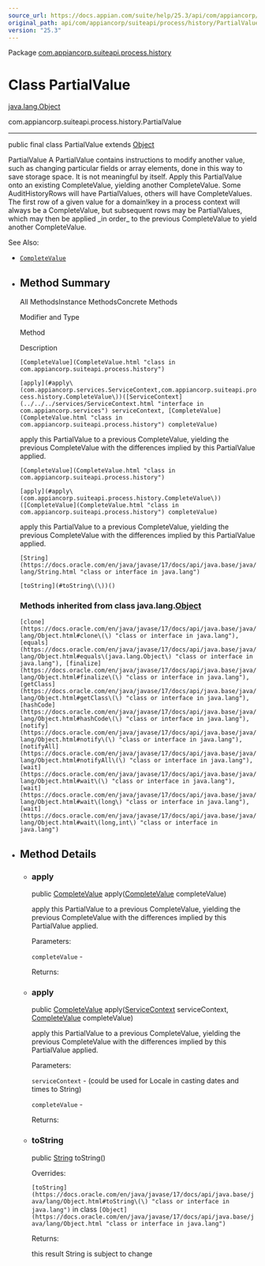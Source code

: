 ```yaml
---
source_url: https://docs.appian.com/suite/help/25.3/api/com/appiancorp/suiteapi/process/history/PartialValue.html
original_path: api/com/appiancorp/suiteapi/process/history/PartialValue.html
version: "25.3"
---
```


Package [com.appiancorp.suiteapi.process.history](package-summary.html)

# Class PartialValue

[java.lang.Object](https://docs.oracle.com/en/java/javase/17/docs/api/java.base/java/lang/Object.html "class or interface in java.lang")

com.appiancorp.suiteapi.process.history.PartialValue

* * *

public final class PartialValue extends [Object](https://docs.oracle.com/en/java/javase/17/docs/api/java.base/java/lang/Object.html "class or interface in java.lang")

PartialValue A PartialValue contains instructions to modify another value, such as changing particular fields or array elements, done in this way to save storage space. It is not meaningful by itself. Apply this PartialValue onto an existing CompleteValue, yielding another CompleteValue. Some AuditHistoryRows will have PartialValues, others will have CompleteValues. The first row of a given value for a domain!key in a process context will always be a CompleteValue, but subsequent rows may be PartialValues, which may then be applied \_in order\_ to the previous CompleteValue to yield another CompleteValue.

See Also:

-   [`CompleteValue`](CompleteValue.html "class in com.appiancorp.suiteapi.process.history")

-   ## Method Summary

    All MethodsInstance MethodsConcrete Methods

    Modifier and Type

    Method

    Description

    `[CompleteValue](CompleteValue.html "class in com.appiancorp.suiteapi.process.history")`

    `[apply](#apply\(com.appiancorp.services.ServiceContext,com.appiancorp.suiteapi.process.history.CompleteValue\))([ServiceContext](../../../services/ServiceContext.html "interface in com.appiancorp.services") serviceContext, [CompleteValue](CompleteValue.html "class in com.appiancorp.suiteapi.process.history") completeValue)`

    apply this PartialValue to a previous CompleteValue, yielding the previous CompleteValue with the differences implied by this PartialValue applied.

    `[CompleteValue](CompleteValue.html "class in com.appiancorp.suiteapi.process.history")`

    `[apply](#apply\(com.appiancorp.suiteapi.process.history.CompleteValue\))([CompleteValue](CompleteValue.html "class in com.appiancorp.suiteapi.process.history") completeValue)`

    apply this PartialValue to a previous CompleteValue, yielding the previous CompleteValue with the differences implied by this PartialValue applied.

    `[String](https://docs.oracle.com/en/java/javase/17/docs/api/java.base/java/lang/String.html "class or interface in java.lang")`

    `[toString](#toString\(\))()`

    ### Methods inherited from class java.lang.[Object](https://docs.oracle.com/en/java/javase/17/docs/api/java.base/java/lang/Object.html "class or interface in java.lang")

    `[clone](https://docs.oracle.com/en/java/javase/17/docs/api/java.base/java/lang/Object.html#clone\(\) "class or interface in java.lang"), [equals](https://docs.oracle.com/en/java/javase/17/docs/api/java.base/java/lang/Object.html#equals\(java.lang.Object\) "class or interface in java.lang"), [finalize](https://docs.oracle.com/en/java/javase/17/docs/api/java.base/java/lang/Object.html#finalize\(\) "class or interface in java.lang"), [getClass](https://docs.oracle.com/en/java/javase/17/docs/api/java.base/java/lang/Object.html#getClass\(\) "class or interface in java.lang"), [hashCode](https://docs.oracle.com/en/java/javase/17/docs/api/java.base/java/lang/Object.html#hashCode\(\) "class or interface in java.lang"), [notify](https://docs.oracle.com/en/java/javase/17/docs/api/java.base/java/lang/Object.html#notify\(\) "class or interface in java.lang"), [notifyAll](https://docs.oracle.com/en/java/javase/17/docs/api/java.base/java/lang/Object.html#notifyAll\(\) "class or interface in java.lang"), [wait](https://docs.oracle.com/en/java/javase/17/docs/api/java.base/java/lang/Object.html#wait\(\) "class or interface in java.lang"), [wait](https://docs.oracle.com/en/java/javase/17/docs/api/java.base/java/lang/Object.html#wait\(long\) "class or interface in java.lang"), [wait](https://docs.oracle.com/en/java/javase/17/docs/api/java.base/java/lang/Object.html#wait\(long,int\) "class or interface in java.lang")`

-   ## Method Details

    -   ### apply

        public [CompleteValue](CompleteValue.html "class in com.appiancorp.suiteapi.process.history") apply([CompleteValue](CompleteValue.html "class in com.appiancorp.suiteapi.process.history") completeValue)

        apply this PartialValue to a previous CompleteValue, yielding the previous CompleteValue with the differences implied by this PartialValue applied.

        Parameters:

        `completeValue` -

        Returns:

    -   ### apply

        public [CompleteValue](CompleteValue.html "class in com.appiancorp.suiteapi.process.history") apply([ServiceContext](../../../services/ServiceContext.html "interface in com.appiancorp.services") serviceContext, [CompleteValue](CompleteValue.html "class in com.appiancorp.suiteapi.process.history") completeValue)

        apply this PartialValue to a previous CompleteValue, yielding the previous CompleteValue with the differences implied by this PartialValue applied.

        Parameters:

        `serviceContext` - (could be used for Locale in casting dates and times to String)

        `completeValue` -

        Returns:

    -   ### toString

        public [String](https://docs.oracle.com/en/java/javase/17/docs/api/java.base/java/lang/String.html "class or interface in java.lang") toString()

        Overrides:

        `[toString](https://docs.oracle.com/en/java/javase/17/docs/api/java.base/java/lang/Object.html#toString\(\) "class or interface in java.lang")` in class `[Object](https://docs.oracle.com/en/java/javase/17/docs/api/java.base/java/lang/Object.html "class or interface in java.lang")`

        Returns:

        this result String is subject to change